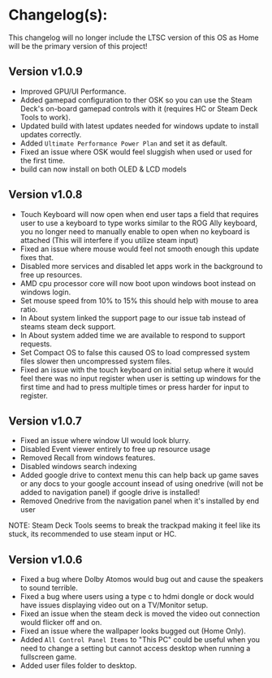 # Changelog(s):
This changelog will no longer include the LTSC version of this OS as Home will be the primary version of this project!

## Version v1.0.9
- Improved GPU/UI Performance.
- Added gamepad configuration to ther OSK so you can use the Steam Deck's on-board gamepad controls with it (requires HC or Steam Deck Tools to work).
- Updated build with latest updates needed for windows update to install updates correctly.
- Added `Ultimate Performance Power Plan` and set it as default.
- Fixed an issue where OSK would feel sluggish when used or used for the first time.
- build can now install on both OLED & LCD models

## Version v1.0.8
- Touch Keyboard will now open when end user taps a field that requires user to use a keyboard to type works similar to the ROG Ally keyboard, you no longer need to manually enable to open when no keyboard is attached (This will interfere if you utilize steam input)
- Fixed an issue where mouse would feel not smooth enough this update fixes that.
- Disabled more services and disabled let apps work in the background to free up resources.
- AMD cpu processor core will now boot upon windows boot instead on windows login.
- Set mouse speed from 10% to 15% this should help with mouse to area ratio.
- In About system linked the support page to our issue tab instead of steams steam deck support.
- In About system added time we are available to respond to support requests.
- Set Compact OS to false this caused OS to load compressed system files slower then uncompressed system files.
- Fixed an issue with the touch keyboard on initial setup where it would feel there was no input register when user is setting up windows for the first time and had to press multiple times or press harder for input to register.


## Version v1.0.7
- Fixed an issue where window UI would look blurry.
- Disabled Event viewer entirely to free up resource usage
- Removed Recall from windows features.
- Disabled windows search indexing
- Added google drive to context menu this can help back up game saves or any docs to your google account insead of using onedrive (will not be added to navigation panel) if google drive is installed!
- Removed Onedrive from the navigation panel when it's installed by end user

NOTE: Steam Deck Tools seems to break the trackpad making it feel like its stuck, its recommended to use steam input or HC.

## Version v1.0.6
- Fixed a bug where Dolby Atomos would bug out and cause the speakers to sound terrible.
- Fixed a bug where users using a type c to hdmi dongle or dock would have issues displaying video out on a TV/Monitor setup.
- Fixed an issue when the steam deck is moved the video out connection would flicker off and on.
- Fixed an issue where the wallpaper looks bugged out (Home Only).
- Added `All Control Panel Items` to "This PC" could be useful when you need to change a setting but cannot access desktop when running a fullscreen game.
- Added user files folder to desktop.
